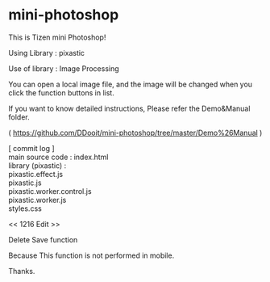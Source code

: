 # mini-photoshop

This is Tizen mini Photoshop!

Using Library : pixastic

Use of library : Image Processing

You can open a local image file,
and the image will be changed when you click the function buttons in list.

If you want to know detailed instructions, 
Please refer the Demo&Manual folder.

( https://github.com/DDooit/mini-photoshop/tree/master/Demo%26Manual )

[ commit log ]          
main source code : index.html   
library (pixastic) :   
pixastic.effect.js     
pixastic.js   
pixastic.worker.control.js   
pixastic.worker.js   
styles.css   


<< 1216 Edit >>

Delete Save function

Because This function is not performed in mobile.
 
Thanks.
